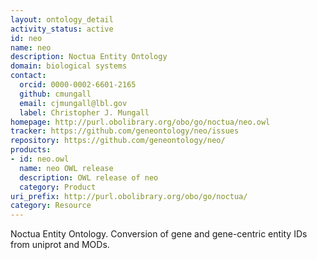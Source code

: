 ```yaml
---
layout: ontology_detail
activity_status: active
id: neo
name: neo
description: Noctua Entity Ontology
domain: biological systems
contact:
  orcid: 0000-0002-6601-2165
  github: cmungall
  email: cjmungall@lbl.gov
  label: Christopher J. Mungall
homepage: http://purl.obolibrary.org/obo/go/noctua/neo.owl
tracker: https://github.com/geneontology/neo/issues
repository: https://github.com/geneontology/neo/
products:
- id: neo.owl
  name: neo OWL release
  description: OWL release of neo
  category: Product
uri_prefix: http://purl.obolibrary.org/obo/go/noctua/
category: Resource
---
```


Noctua Entity Ontology. Conversion of gene and gene-centric entity IDs from uniprot and MODs.
